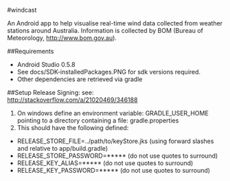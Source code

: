#windcast

An Android app to help visualise real-time wind data collected from weather stations around
Australia. Information is collected by BOM (Bureau of Meteorology, http://www.bom.gov.au).


##Requirements

* Android Studio 0.5.8
* See docs/SDK-installedPackages.PNG for sdk versions required.
* Other dependencies are retrieved via gradle

##Setup Release Signing:
see: http://stackoverflow.com/a/21020469/346188

1. On windows define an environment variable: GRADLE_USER_HOME pointing to a directory
   containing a file: gradle.properties
2. This should have the following defined:
  - RELEASE_STORE_FILE=../path/to/keyStore.jks (using forward slashes and relative to app/build.gradle)
  - RELEASE_STORE_PASSWORD=***** (do not use quotes to surround)
  - RELEASE_KEY_ALIAS=***** (do not use quotes to surround)
  - RELEASE_KEY_PASSWORD=***** (do not use quotes to surround)
